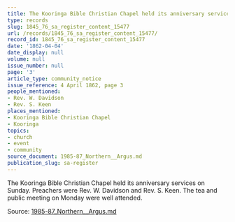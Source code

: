 ```yaml
---
title: The Kooringa Bible Christian Chapel held its anniversary services
type: records
slug: 1845_76_sa_register_content_15477
url: /records/1845_76_sa_register_content_15477/
record_id: 1845_76_sa_register_content_15477
date: '1862-04-04'
date_display: null
volume: null
issue_number: null
page: '3'
article_type: community_notice
issue_reference: 4 April 1862, page 3
people_mentioned:
- Rev. W. Davidson
- Rev. S. Keen
places_mentioned:
- Kooringa Bible Christian Chapel
- Kooringa
topics:
- church
- event
- community
source_document: 1985-87_Northern__Argus.md
publication_slug: sa-register
---
```


The Kooringa Bible Christian Chapel held its anniversary services on Sunday.  Preachers were Rev. W. Davidson and Rev. S. Keen.  The tea and public meeting on Monday were well attended.

Source: [1985-87_Northern__Argus.md](/downloads/markdown/1985-87_Northern__Argus.md)

